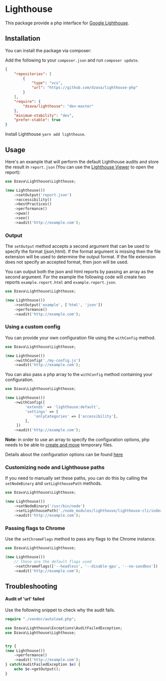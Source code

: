 # Lighthouse

This package provide a php interface for [Google Lighthouse](https://github.com/GoogleChrome/lighthouse).

## Installation

You can install the package via composer:

Add the following to your `composer.json` and run `composer update`.

```json
{
    "repositories": [
        {
            "type": "vcs",
            "url": "https://github.com/dzava/lighthouse-php"
        }
    ],
    "require": {
        "dzava/lighthouse": "dev-master"
    },
    "minimum-stability": "dev",
    "prefer-stable": true
}
```

Install Lighthouse `yarn add lighthouse`.

## Usage

Here's an example that will perform the default Lighthouse audits and store the result in `report.json` (You can use the [Lighthouse Viewer](https://googlechrome.github.io/lighthouse/viewer/) to open the report):

```php
use Dzava\Lighthouse\Lighthouse;

(new Lighthouse())
    ->setOutput('report.json')
    ->accessibility()
    ->bestPractices()
    ->performance()
    ->pwa()
    ->seo()
    ->audit('http://example.com');
```

### Output

The `setOutput` method accepts a second argument that can be used to specify the format (json,html).
If the format argument is missing then the file extension will be used to determine the output format.
If the file extension does not specify an accepted format, then json will be used.

You can output both the json and html reports by passing an array as the second argument. For the example
the following code will create two reports `example.report.html` and `example.report.json`.

```php
use Dzava\Lighthouse\Lighthouse;

(new Lighthouse())
    ->setOutput('example', ['html', 'json'])
    ->performance()
    ->audit('http://example.com');
```

### Using a custom config

You can provide your own configuration file using the `withConfig` method.
```php
use Dzava\Lighthouse\Lighthouse;

(new Lighthouse())
    ->withConfig('./my-config.js')
    ->audit('http://example.com');
```

You can also pass a php array to the `withConfig` method containing your configuration.
```php
use Dzava\Lighthouse\Lighthouse;

(new Lighthouse())
    ->withConfig([
         'extends' => 'lighthouse:default',
         'settings' => [
             'onlyCategories' => ['accessibility'],
         ],
     ])
    ->audit('http://example.com');
```
**Note:** in order to use an array to specify the configuration options, php needs to be able to [create and move](https://www.php.net/manual/en/function.tmpfile.php) temporary files.

Details about the configuration options can be found [here](https://github.com/GoogleChrome/lighthouse/blob/master/docs/configuration.md)

### Customizing node and Lighthouse paths

If you need to manually set these paths, you can do this by calling the `setNodeBinary` and `setLighthousePath` methods.

```php
use Dzava\Lighthouse\Lighthouse;

(new Lighthouse())
    ->setNodeBinary('/usr/bin/node')
    ->setLighthousePath('./node_modules/lighthouse/lighthouse-cli/index.js')
    ->audit('http://example.com');
```

### Passing flags to Chrome
Use the `setChromeFlags` method to pass any flags to the Chrome instance.
```php
use Dzava\Lighthouse\Lighthouse;

(new Lighthouse())
    // these are the default flags used
    ->setChromeFlags(['--headless', '--disable-gpu', '--no-sandbox'])
    ->audit('http://example.com');
```

## Troubleshooting

#### Audit of 'url' failed
Use the following snippet to check why the audit fails.

```php
require "./vendor/autoload.php";

use Dzava\Lighthouse\Exceptions\AuditFailedException;
use Dzava\Lighthouse\Lighthouse;


try {
(new Lighthouse())
    ->performance()
    ->audit('http://example.com');
} catch(AuditFailedException $e) {
    echo $e->getOutput();
}
```
